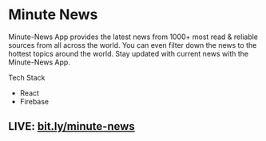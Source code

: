 # Minute News
Minute-News App provides the latest news from 1000+ most read & reliable sources from all across the world. You can even filter down the news to the hottest topics around the world. Stay updated with current news with the Minute-News App.

Tech Stack
 - React
 - Firebase

## LIVE: [bit.ly/minute-news](bit.ly/minute-news)
